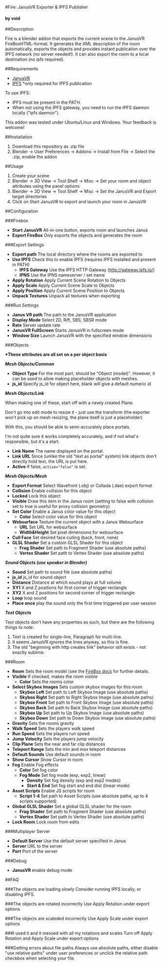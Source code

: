#Fire: JanusVR Exporter & IPFS Publisher
#### by void

##Description

Fire is a blender addon that exports the current scene to the JanusVR FireBoxHTML-format.
It generates the XML description of the room automatically, exports the objects and provides instant publication over the IPFS network (no server needed!).  It can also export the room to a local destination (no ipfs required).

##Requirements

- [JanusVR](http://www.janusvr.com/)
- [IPFS](http://ipfs.io/docs/install/) *only required for IPFS publication

To use IPFS:
- IPFS must be present in the PATH.
- When not using the IPFS gateway, you need to run the IPFS daemon locally ("ipfs daemon").


This addon was tested under Ubuntu/Linux and Windows. Your feedback is welcome!

##Installation

1. Download this repository as .zip file
2. Blender -> User Preferences -> Addons -> Install from File -> Select the .zip, enable the addon

##Usage

1. Create your scene
2. Blender -> 3D View -> Tool Shelf -> Misc -> Set your room and object attributes using the panel options
3. Blender -> 3D View -> Tool Shelf -> Misc -> Set the JanusVR and Export target directories 
4. Click on Start JanusVR to export and launch your room in JanusVR

##Configuration

###Firebox

- **Start JanusVR** All-in-one button, exports room and launches Janus
- **Export FireBox** Only exports the objects and generates the room

###Export Settings

- **Export path** The local directory where the rooms are exported to
- **Use IPFS** Check this to enable IPFS (requires IPFS installed and present in PATH)
  - **IPFS Gateway** Use the IPFS HTTP Gateway (http://gateway.ipfs.io/)
  - **IPNS** Use the IPNS nameserver / set name
- **Apply Rotation** Apply Current Scene Rotation to Objects
- **Apply Scale** Apply Current Scene Scale to Objects
- **Apply Position** Apply Current Scene Position to Objects
- **Unpack Textures** Unpack all textures when exporting

###Run Settings

- **Janus VR path** The path to the JanusVR application
- **Display Mode** Select 2D, Rift, SBS, SBSR mode
- **Rate** Server update rate
- **JanusVR FullScreen** Starts JanusVR in fullscreen mode
- **Window Size** Launch JanusVR with the specified window dimensions

###Objects

__*These attributes are all set on a per object basis__

_**Mesh Objects/Common**_

- **Object Type** For the most part, should be "Object (model)". However, it can be used to allow making placeholder objects with meshes.
- **js\_id** Specify js\_id for object here, blank will give a default numeric id

_**Mesh Objects/Link**_

When making one of these, start off with a newly created Plane.

Don't go into edit mode to resize it - just use the transform
 (the exporter won't pick up on mesh resizing, the plane itself is just a placeholder)

With this, you should be able to semi-accurately place portals.

I'm not quite sure it works completely accurately, and if not what's responsible, but it's a start.

- **Link Name** The name displayed on the portal.
- **Link URL** Since (unlike the old "text as portal" system) link objects don't directly hold text, the URL is put here.
- **Active** If false, ``active="false"`` is set.

_**Mesh Objects/Mesh**_

- **Export Format** Select Wavefront (.obj) or Collada (.dae) export format
- **Collision** Enable collision for this object
- **Locked** Lock this object
- **Visible** Draw this item in the Janus room (setting to false with collision set to true is useful for proxy collision geometry)
- **Set Color** Enable a Janus color value for this object
  - **Color** Select color value for this object
- **Websurface** Texture the current object with a Janus Websurface
  - **URL** Set URL for websurface
  - **Width&Height** Set pixel dimensions for websurface
- **Cull Face** Set desired face culling (back, front, none)
- **GLSL Shader** Set a custom GLSL Shader for this object
  - **Frag Shader** Set path to Fragment Shader (use absolute paths)
  - **Vertex Shader** Set path to Vertex Shader (use absolute paths)

_**Sound Objects (use speaker in Blender)**_

- **Sound** Set path to sound file (use absolute paths)
- **js\_id** js\_id for sound object
- **Distance** Distance at which sound plays at full volume
- **XY1** X and Z positions for first corner of trigger rectangle
- **XY2** X and Z positions for second corner of trigger rectangle
- **Loop** loop sound
- **Place once** play the sound only the first time triggered per user session

_**Text Objects**_

Text objects don't have any properties as such, but there are the following things to note:

1. Text is created for single-line, Paragraph for multi-line.
2. It seems JanusVR ignores the lines anyway, so this is fine.
3. The old "beginning with http creates link" behavior still exists - not exactly sublime.

###Room

- **Room** Sets the room model (see the [FireBox docs](http://www.dgp.toronto.edu/~mccrae/projects/firebox/notes.html) for further details.
- **Visible** If checked, makes the room visible
  - **Color** Sets the rooms color
- **Select Skybox Images** Sets custom skybox images for this room
  - **Skybox Left** Set path to Left Skybox Image (use absolute paths)
  - **Skybox Right** Set path to Right Skybox Image (use absolute paths)
  - **Skybox Front** Set path to Front Skybox Image (use absolute paths)
  - **Skybox Back** Set path to Back Skybox Image (use absolute paths)
  - **Skybox Up** Set path to Up Skybox Image (use absolute paths)
  - **Skybox Down** Set path to Down Skybox Image (use absolute paths)
- **Gravity** Sets the rooms gravity
- **Walk Speed** Sets the players walk speed
- **Run Speed** Sets the players run speed
- **Jump Velocity** Sets the players jump velocity
- **Clip Plane** Sets the near and far clip distances
- **Teleport Range** Sets the min and max teleport distances
- **Default Sounds** Use default sounds in room
- **Show Cursor** Show Cursor in room
- **Fog** Enable Fog effects
  - **Color** Set fog color
  - **Fog Mode** Set fog mode (exp, exp2, linear)
    - **Density** Set fog density (exp and exp2 modes)
    - **Start & End** Set fog start and end dist (linear mode)
- **Asset Scripts** Enable JS scripts for room
  - **Script 1-4** Set path to Asset Scripts (use absolute paths, up to 4 scripts supported)
- **Global GLSL Shader** Set a global GLSL shader for the room
  - **Frag Shader** Set path to Fragment Shader (use absolute paths)
  - **Vertex Shader** Set path to Vertex Shader (use absolute paths)
- **Lock Room** Lock room from edits
 
###Multiplayer Server
- **Default Server** Use the default server specified in Janus
- **Server** URL to the server
- **Port** Port of the server

###Debug
- **JanusVR** enable debug mode

##FAQ

###The objects are loading slowly
Consider running IPFS locally, or disabling IPFS.

###The objects are rotated incorrectly
Use Apply Rotation under export options

###The objects are scaleded incorrectly
Use Apply Scale under export options

###I used it and it messed with all my rotations and scales
Turn off Apply Rotation and Apply Scale under export options

###Getting errors about file paths
Always use absolute paths, either disable "use relative paths" under user preferences or unclick the relative path checkbox when selecting your file.
